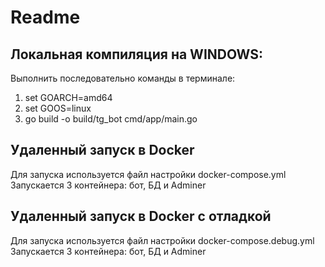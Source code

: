 # Readme
## Локальная компиляция на WINDOWS:
Выполнить последовательно команды в терминале:<br>
1. set GOARCH=amd64
2. set GOOS=linux
3. go build -o build/tg_bot cmd/app/main.go
## Удаленный запуск в Docker
Для запуска используется файл настройки docker-compose.yml
Запускается 3 контейнера: бот, БД и Adminer
## Удаленный запуск в Docker с отладкой
Для запуска используется файл настройки docker-compose.debug.yml
Запускается 3 контейнера: бот, БД и Adminer